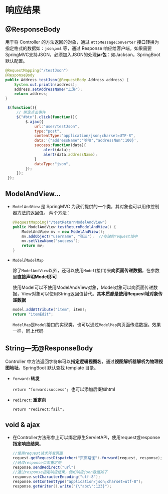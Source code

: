 # 响应结果

## @ResponseBody

用于将 Controller 的方法返回的对象，通过 `HttpMessageConverter` 接口转换为指定格式的数据如：`json`,`xml` 等，通过 Response 响应给客户端。如果需要SpringMVC支持JSON，必须加入JSON的处理**jar包**：如Jackson，SpringBoot默认配置。

```java
@RequestMapping("/testJson")  
@ResponseBody
public Address testJson(@RequestBody Address address) {        
    System.out.println(address);        
    address.setAddressName("上海");        
    return address;    
}
```

```javascript
 $(function(){        
     // 绑定点击事件        
     $("#btn").click(function(){            
         $.ajax({                
             url:"user/testJson",  
             type:"post", 
             contentType:"application/json;charset=UTF-8",
             data:'{"addressName":"哈哈","addressNum":100}',
             success:function(data){                    
                 alert(data);                    
                 alert(data.addressName);                
             }
             dataType:"json",                                           
         });        
     });    
 }); 
```



## ModelAndView...

* `ModelAndView` 是 SpringMVC 为我们提供的一个类，其对象也可以用作控制器方法的返回值。 两个方法： 

    ```java
    @RequestMapping("/testReturnModelAndView") 
    public ModelAndView testReturnModelAndView() {  
        ModelAndView mv = new ModelAndView();  
        mv.addObject("username", "张三");  //存储的request域中
        mv.setViewName("success"); 
        return mv; 
    }
    ```

* `Model`/`ModelMap`

    除了`ModelAndView`以外，还可以使用`Model`(接口)来**向页面传递数据**，在参数里**直接声明Model即可**

    使用Model可以不使用ModelAndView对象，Model对象可以向页面传递数据，View对象可以使用String返回值替代。**其本质都是使用Request域对象传递数据**

    ```java
    model.addAttribute("item", item);
    return "itemEdit";
    ```

    `ModelMap`是`Model`接口的实现类，也可以通过`ModelMap`向页面传递数据。效果一样，同上代码

    



## String—无@ResponseBody

Controller 中方法返回字符串可以**指定逻辑视图名**，通过**视图解析器解析为物理视图地址**。SpringBoot 默认查找 template 目录。

* `forward:`**转发**

    `return "forward:success"; `也可以添加后缀如html

* `redirect:`**重定向**

    `return "redirect:fail"; `



## void & ajax

- 在Controller方法形参上可以绑定原生ServletAPI，使用request或response**指定响应结果**。

    ```java
    //使用request请求转发页面
    request.getRequestDispatcher("页面路径").forward(request, response);
    //通过response页面重定向
    response.sendRedirect("url")
    //通过response指定响应结果，例如响应json数据如下
    response.setCharacterEncoding("utf-8"); 
    response.setContentType("application/json;charset=utf-8"); 
    response.getWriter().write("{\"abc\":123}");
    ```





